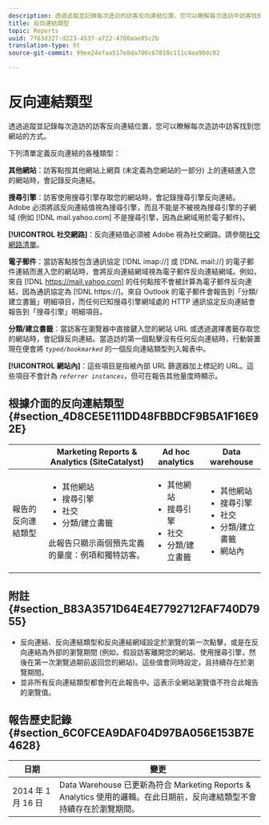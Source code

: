 ```yaml
---
description: 透過追蹤並記錄每次造訪的訪客反向連結位置，您可以瞭解每次造訪中訪客找到您網站的方式。
title: 反向連結類型
topic: Reports
uuid: 7f63d327-d223-4537-a722-4780aae05c2b
translation-type: ht
source-git-commit: 99ee24efaa517e8da700c67818c111c4aa90dc02

---
```



# 反向連結類型

透過追蹤並記錄每次造訪的訪客反向連結位置，您可以瞭解每次造訪中訪客找到您網站的方式。

下列清單定義反向連結的各種類型：

**其他網站**：訪客點按其他網站上網頁 (未定義為您網站的一部分) 上的連結進入您的網站時，會記錄反向連結。

**搜尋引擎**：訪客使用搜尋引擎存取您的網站時，會記錄搜尋引擎反向連結。Adobe 必須將該反向連結值視為搜尋引擎，而且不能是不被視為搜尋引擎的子網域 (例如 [!DNL mail.yahoo.com] 不是搜尋引擎，因為此網域用於電子郵件)。

**[!UICONTROL 社交網路]**：反向連結值必須被 Adobe 視為社交網路。請參閱[社交網路清單](https://helpx.adobe.com/tw/analytics/kb/list-social-networks.html)。

**電子郵件**：當訪客點按包含通訊協定 [!DNL imap://] 或 [!DNL mail://] 的電子郵件連結而進入您的網站時，會將反向連結網域視為電子郵件反向連結網域。例如，來自 [!DNL https://mail.yahoo.com] 的任何點按不會被計算為電子郵件反向連結，因為通訊協定為 [!DNL https://]。來自 Outlook 的電子郵件會報告到「分類/建立書籤」明細項目，而任何已知搜尋引擎網域處的 HTTP 通訊協定反向連結會報告到「搜尋引擎」明細項目。

**分類/建立書籤**：當訪客在瀏覽器中直接鍵入您的網站 URL 或透過選擇書籤存取您的網站時，會記錄反向連結。當造訪的第一個點擊沒有任何反向連結時，行動裝置現在便會將 *`typed/bookmarked`* 的一個反向連結類型列入報表中。

**[!UICONTROL 網站內]**：這些項目是指被內部 URL 篩選器加上標記的 URL。這些項目不會計為 *`referrer instances`*，但可在報告其他量度時顯示。

## 根據介面的反向連結類型 {#section_4D8CE5E111DD48FBBDCF9B5A1F16E92E}

<table id="table_EC7423532C7E44DE97B7FC0321585A2B"> 
 <thead> 
  <tr> 
   <th colname="col1" class="entry"> </th> 
   <th colname="col2" class="entry"> Marketing Reports &amp; Analytics (SiteCatalyst) </th> 
   <th colname="col3" class="entry"> Ad hoc analytics </th> 
   <th colname="col4" class="entry"> Data warehouse </th> 
  </tr>
 </thead>
 <tbody> 
  <tr> 
   <td colname="col1"> 報告的反向連結類型 </td> 
   <td colname="col2"> 
    <ul id="ul_EFC8E81EC6DF4CC2AC0E290244FD5859"> 
     <li id="li_686FCAEB04054B9F8A7D2434E8C49F04">其他網站 </li> 
     <li id="li_C232868230AA4A54958B524F3D8FDA35"> 搜尋引擎 </li> 
     <li id="li_A89BFD0468F74ED7822F64BE4A7332AE"> 社交 </li> 
     <li id="li_C824E6F7F6E748DD827A95B105ADBADD"> 分類/建立書籤 </li> 
    </ul> <p> 此報告只顯示兩個預先定義的量度：例項和獨特訪客。 </p> </td> 
   <td colname="col3"> 
    <ul id="ul_FD81EB3C1BD949A39C5A9E9688D25271"> 
     <li id="li_6099E7E03F3843D484808258A332BBE9">其他網站 </li> 
     <li id="li_5AABC02DA7964D578BF8404DA819245D"> 搜尋引擎 </li> 
     <li id="li_B18907AC7FA1429A893B57634EB7DC6F"> 社交 </li> 
     <li id="li_7674B67897994E1FA99BCD9B604BCB6E"> 分類/建立書籤 </li> 
    </ul> </td> 
   <td colname="col4"> 
    <ul id="ul_C37ADBEC31D04295BF5CDEA25DB5191A"> 
     <li id="li_81A642C96C674669BA00B2DACA534B8A">其他網站 </li> 
     <li id="li_29B9DA9F2AAD46A69886D34D5E6E43D4"> 搜尋引擎 </li> 
     <li id="li_E381EEF111F248F99EE39600D616B7C2"> 社交 </li> 
     <li id="li_596377F4D3C248BEA5191EE2985A2B13"> 分類/建立書籤 </li> 
     <li id="li_A7A72D3D6B9A4CCFB43EDA77ABFDEDBC"> 網站內 </li> 
    </ul> </td> 
  </tr> 
 </tbody> 
</table>

## 附註 {#section_B83A3571D64E4E7792712FAF740D7955}

* 反向連結、反向連結類型和反向連結網域設定於瀏覽的第一次點擊，或是在反向連結為外部的瀏覽期間 (例如，假設訪客離開您的網站、使用搜尋引擎，然後在第一次瀏覽過期前返回您的網站)。這些值會同時設定，且持續存在於瀏覽期間。
* 並非所有反向連結類型都會列在此報告中。這表示全網站瀏覽值不符合此報告的瀏覽值。

## 報告歷史記錄{#section_6C0FCEA9DAF04D97BA056E153B7E4628}

| 日期 | 變更 |
|---|---|
| 2014 年 1 月 16 日 | Data Warehouse 已更新為符合 Marketing Reports &amp; Analytics 使用的邏輯。在此日期前，反向連結類型不會持續存在於瀏覽期間。 |

